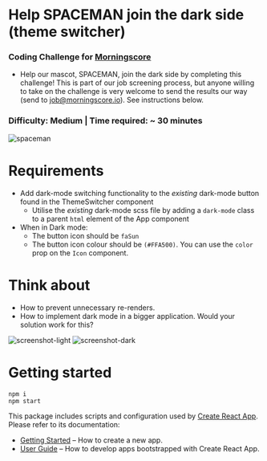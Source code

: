 # Help SPACEMAN join the dark side (theme switcher)
### Coding Challenge for [Morningscore](https://morningscore.io)
- Help our mascot, SPACEMAN, join the dark side by completing this challenge! This is part of our job screening process, but anyone willing to take on the challenge is very welcome to send the results our way (send to job@morningscore.io). See instructions below.
### Difficulty: Medium | Time required: ~ 30 minutes
![spaceman](https://morningscore.io/wp-content/uploads/2020/07/dark-side-150x150.png)

# Requirements
- Add dark-mode switching functionality to the *existing* dark-mode button found in the ThemeSwitcher component
  - Utilise the *existing* dark-mode scss file by adding a `dark-mode` class to a parent `html` element of the App component
- When in Dark mode:
  - The button icon should be `faSun`
  - The button icon colour should be `(#FFA500)`. You can use the `color` prop on the `Icon` component.
# Think about
- How to prevent unnecessary re-renders.
- How to implement dark mode in a bigger application. Would your solution work for this?

![screenshot-light](https://morningscore.io/wp-content/uploads/2020/07/laptop1.png)
![screenshot-dark](https://morningscore.io/wp-content/uploads/2020/07/laptop-1.png)

# Getting started

```
npm i
npm start
```

This package includes scripts and configuration used by [Create React App](https://github.com/facebook/create-react-app).
Please refer to its documentation:

- [Getting Started](https://facebook.github.io/create-react-app/docs/getting-started) – How to create a new app.
- [User Guide](https://facebook.github.io/create-react-app/) – How to develop apps bootstrapped with Create React App.
